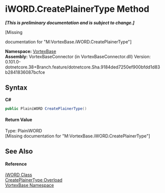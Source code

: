 # iWORD.CreatePlainerType Method 
 _**\[This is preliminary documentation and is subject to change.\]**_

\[Missing <summary> documentation for "M:VortexBase.iWORD.CreatePlainerType"\]

**Namespace:**&nbsp;<a href="N_VortexBase.md">VortexBase</a><br />**Assembly:**&nbsp;VortexBaseConnector (in VortexBaseConnector.dll) Version: 0.101.0-dotnetcore.38+Branch.feature/dotnetcore.Sha.9184ded7250ef900bfdd1d83b2841836087bcfce

## Syntax

**C#**<br />
``` C#
public PlainiWORD CreatePlainerType()
```


#### Return Value
Type: PlainiWORD<br />\[Missing <returns> documentation for "M:VortexBase.iWORD.CreatePlainerType"\]

## See Also


#### Reference
<a href="T_VortexBase_iWORD.md">iWORD Class</a><br /><a href="Overload_VortexBase_iWORD_CreatePlainerType.md">CreatePlainerType Overload</a><br /><a href="N_VortexBase.md">VortexBase Namespace</a><br />